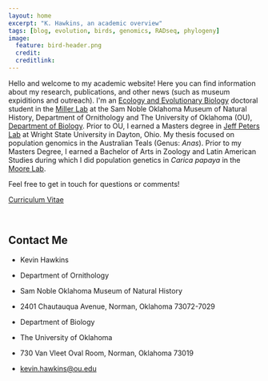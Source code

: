 ```yaml
---
layout: home
excerpt: "K. Hawkins, an academic overview"
tags: [blog, evolution, birds, genomics, RADseq, phylogeny]
image:
  feature: bird-header.png 
  credit: 
  creditlink: 
---
```


Hello and welcome to my academic website! Here you can find information about my research, publications, and other news (such as museum expiditions and outreach). I'm an [Ecology and Evolutionary Biology](http://www.ou.edu/eeb/) doctoral student in the [Miller Lab](http://mj-miller.net/) at the Sam Noble Oklahoma Museum of Natural History, Department of Ornithology and The University of Oklahoma (OU), [Department of Biology](http://www.ou.edu/cas/biology.html). Prior to OU, I earned a Masters degree in [Jeff Peters Lab](http://people.wright.edu/jeffrey.peters) at Wright State University in Dayton, Ohio. My thesis focused on population genomics in the Australian Teals (Genus: _Anas_). Prior to my Masters Degree, I earned a Bachelor of Arts in Zoology and Latin American Studies during which I did population genetics in _Carica papaya_ in the [Moore Lab](https://miamioh.edu/cas/academics/departments/biology/about/faculty/moore/index.html). 

Feel free to get in touch for questions or comments!

<div markdown="0"><a href="http://kkhawkins.github.io/images/CV/HawkinsKK_CV.v2018_jan.pdf" class="btn">Curriculum Vitae</a></div>

&nbsp;
 
## Contact Me
* Kevin Hawkins
* Department of Ornithology
* Sam Noble Oklahoma Museum of Natural History
* 2401 Chautauqua Avenue, Norman, Oklahoma 73072-7029

* Department of Biology
* The University of Oklahoma
* 730 Van Vleet Oval Room, Norman, Oklahoma 73019
* kevin.hawkins@ou.edu


